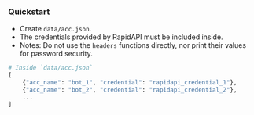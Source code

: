 
### Quickstart

- Create `data/acc.json`.
- The credentials provided by RapidAPI must be included inside.
- Notes: Do not use the `headers` functions directly, nor print their values for password security.
```python
# Inside `data/acc.json`
[
    {"acc_name": "bot_1", "credential": "rapidapi_credential_1"},
    {"acc_name": "bot_2", "credential": "rapidapi_credential_2"},
    ...
]
```



